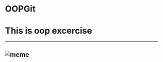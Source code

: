 # OOPGit
# This is oop excercise
---
![meme](https://truth.bahamut.com.tw/s01/202007/56a8b5b70e57de5df563f586719d9d74.JPG)
---
